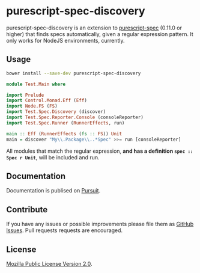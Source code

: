 # purescript-spec-discovery

purescript-spec-discovery is an extension to
[purescript-spec](https://github.com/owickstrom/purescript-spec) (0.11.0 or
higher) that finds specs automatically, given a regular expression pattern. It
only works for NodeJS environments, currently.

## Usage

```bash
bower install --save-dev purescript-spec-discovery
```

```purescript
module Test.Main where

import Prelude
import Control.Monad.Eff (Eff)
import Node.FS (FS)
import Test.Spec.Discovery (discover)
import Test.Spec.Reporter.Console (consoleReporter)
import Test.Spec.Runner (RunnerEffects, run)

main :: Eff (RunnerEffects (fs :: FS)) Unit
main = discover "My\\.Package\\..*Spec" >>= run [consoleReporter]
```

All modules that match the regular expression, **and has a definition
`spec :: Spec r Unit`**, will be included and run.

## Documentation

Documentation is publised on [Pursuit](https://pursuit.purescript.org/packages/purescript-spec-discovery).

## Contribute

If you have any issues or possible improvements please file them as
[GitHub Issues](https://github.com/owickstrom/purescript-spec-mocha/issues).
Pull requests requests are encouraged.

## License

[Mozilla Public License Version 2.0](LICENSE).
